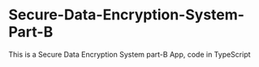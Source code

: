 # Secure-Data-Encryption-System-Part-B
This is a Secure Data Encryption System part-B App, code in TypeScript
